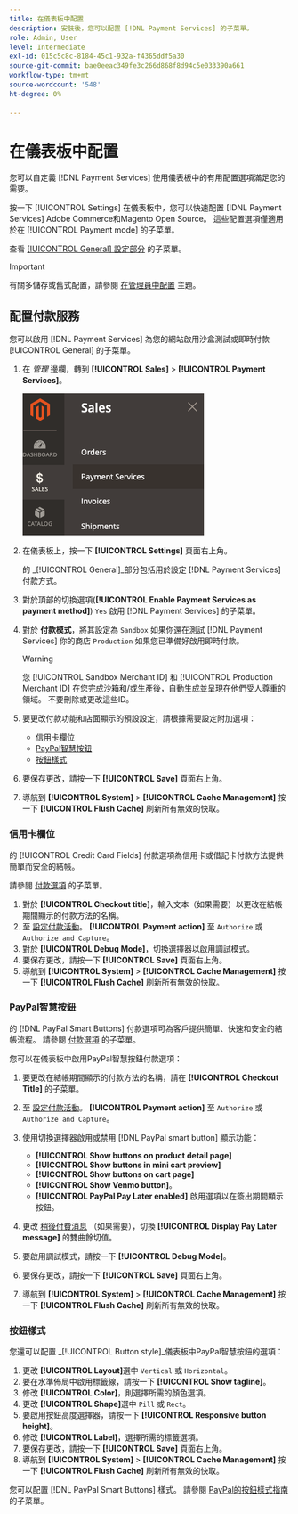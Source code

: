 ```yaml
---
title: 在儀表板中配置
description: 安裝後，您可以配置 [!DNL Payment Services] 的子菜單。
role: Admin, User
level: Intermediate
exl-id: 015c5c8c-8184-45c1-932a-f4365ddf5a30
source-git-commit: bae0eeac349fe3c266d868f8d94c5e033390a661
workflow-type: tm+mt
source-wordcount: '548'
ht-degree: 0%

---
```


# 在儀表板中配置

您可以自定義 [!DNL Payment Services] 使用儀表板中的有用配置選項滿足您的需要。

按一下 [!UICONTROL Settings] 在儀表板中，您可以快速配置 [!DNL Payment Services] Adobe Commerce和Magento Open Source。 這些配置選項僅適用於在 [!UICONTROL Payment mode] 的子菜單。

查看 [[!UICONTROL General] 設定部分](#general-settings) 的子菜單。

>[!IMPORTANT]
>
> 有關多儲存或舊式配置，請參閱 [在管理員中配置](configure-admin.md) 主題。

## 配置付款服務

您可以啟用 [!DNL Payment Services] 為您的網站啟用沙盒測試或即時付款 [!UICONTROL General] 的子菜單。

1. 在 _管理_ 邊欄，轉到 **[!UICONTROL Sales]** > **[!UICONTROL Payment Services]**。

   ![儀表板視圖](assets/payment-services-menu-small.png)

1. 在儀表板上，按一下 **[!UICONTROL Settings]** 頁面右上角。

   的 _[!UICONTROL General]_部分包括用於設定 [!DNL Payment Services] 付款方式。

1. 對於頂部的切換選項(**[!UICONTROL Enable Payment Services as payment method]**) `Yes` 啟用 [!DNL Payment Services] 的子菜單。

1. 對於 **付款模式**，將其設定為 `Sandbox` 如果你還在測試 [!DNL Payment Services] 你的商店 `Production` 如果您已準備好啟用即時付款。

   >[!WARNING]
   >
   >您 [!UICONTROL Sandbox Merchant ID] 和 [!UICONTROL Production Merchant ID] 在您完成沙箱和/或生產後，自動生成並呈現在他們受人尊重的領域。 不要刪除或更改這些ID。

1. 要更改付款功能和店面顯示的預設設定，請根據需要設定附加選項：

   - [信用卡欄位](#credit-card-fields)
   - [PayPal智慧按鈕](#paypal-smart-buttons)
   - [按鈕樣式](#button-style)

1. 要保存更改，請按一下 **[!UICONTROL Save]** 頁面右上角。

1. 導航到 **[!UICONTROL System]** > **[!UICONTROL Cache Management]** 按一下 **[!UICONTROL Flush Cache]** 刷新所有無效的快取。

### 信用卡欄位

的 [!UICONTROL Credit Card Fields] 付款選項為信用卡或借記卡付款方法提供簡單而安全的結帳。

請參閱 [付款選項](payments-options.md#paypal-smart-buttons) 的子菜單。

1. 對於 **[!UICONTROL Checkout title]**，輸入文本（如果需要）以更改在結帳期間顯示的付款方法的名稱。
1. 至 [設定付款活動](production.md#set-payment-services-as-payment-method)。 **[!UICONTROL Payment action]** 至 `Authorize` 或 `Authorize and Capture`。
1. 對於 **[!UICONTROL Debug Mode]**，切換選擇器以啟用調試模式。
1. 要保存更改，請按一下 **[!UICONTROL Save]** 頁面右上角。
1. 導航到 **[!UICONTROL System]** > **[!UICONTROL Cache Management]** 按一下 **[!UICONTROL Flush Cache]** 刷新所有無效的快取。

### PayPal智慧按鈕

的 [!DNL PayPal Smart Buttons] 付款選項可為客戶提供簡單、快速和安全的結帳流程。 請參閱 [付款選項](payments-options.md#paypal-smart-buttons) 的子菜單。

您可以在儀表板中啟用PayPal智慧按鈕付款選項：

1. 要更改在結帳期間顯示的付款方法的名稱，請在 **[!UICONTROL Checkout Title]** 的子菜單。
1. 至 [設定付款活動](production.md#set-payment-services-as-payment-method)。 **[!UICONTROL Payment action]** 至 `Authorize` 或 `Authorize and Capture`。
1. 使用切換選擇器啟用或禁用 [!DNL PayPal smart button] 顯示功能：
   - **[!UICONTROL Show buttons on product detail page]**
   - **[!UICONTROL Show buttons in mini cart preview]**
   - **[!UICONTROL Show buttons on cart page]**
   - **[!UICONTROL Show Venmo button]**。
   - **[!UICONTROL PayPal Pay Later enabled]** 啟用選項以在簽出期間顯示按鈕。

1. 更改 [稍後付費消息](payments-options.md#pay-later-button) （如果需要），切換 **[!UICONTROL Display Pay Later message]** 的雙曲餘切值。
1. 要啟用調試模式，請按一下 **[!UICONTROL Debug Mode]**。
1. 要保存更改，請按一下 **[!UICONTROL Save]** 頁面右上角。
1. 導航到 **[!UICONTROL System]** > **[!UICONTROL Cache Management]** 按一下 **[!UICONTROL Flush Cache]** 刷新所有無效的快取。

### 按鈕樣式

您還可以配置 _[!UICONTROL Button style]_儀表板中PayPal智慧按鈕的選項：

1. 更改 **[!UICONTROL Layout]**&#x200B;選中 `Vertical` 或 `Horizontal`。
1. 要在水準佈局中啟用標籤線，請按一下 **[!UICONTROL Show tagline]**。
1. 修改 **[!UICONTROL Color]**，則選擇所需的顏色選項。
1. 更改 **[!UICONTROL Shape]**&#x200B;選中 `Pill` 或 `Rect`。
1. 要啟用按鈕高度選擇器，請按一下 **[!UICONTROL Responsive button height]**。
1. 修改 **[!UICONTROL Label]**，選擇所需的標籤選項。
1. 要保存更改，請按一下 **[!UICONTROL Save]** 頁面右上角。
1. 導航到 **[!UICONTROL System]** > **[!UICONTROL Cache Management]** 按一下 **[!UICONTROL Flush Cache]** 刷新所有無效的快取。

您可以配置 [!DNL PayPal Smart Buttons] 樣式。 請參閱 [PayPal的按鈕樣式指南](https://developer.paypal.com/docs/checkout/standard/customize/buttons-style-guide/) 的子菜單。
